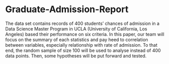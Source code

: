 # Graduate-Admission-Report
The data set contains records of 400 students’ chances of admission in a Data Science Master Program in UCLA (University of California, Los Angeles) based their performance on six criteria. In this paper, our team will focus on the summary of each statistics and pay heed to correlation between variables, especially relationship with rate of admission. To that end, the random sample of size 100 will be used to analyse instead of 400 data points. Then, some hypotheses will be put forward and tested.
